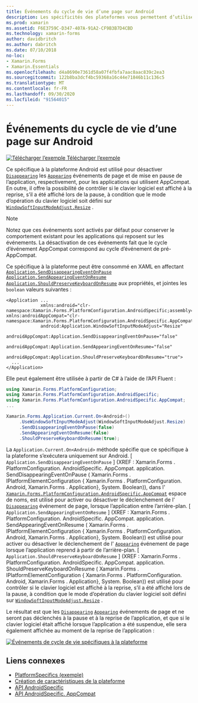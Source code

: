 ```yaml
---
title: Événements du cycle de vie d’une page sur Android
description: Les spécificités des plateformes vous permettent d’utiliser des fonctionnalités uniquement disponibles sur une plateforme spécifique, sans implémenter de convertisseurs ou d’effets personnalisés. Cet article explique comment utiliser le spécifique à la plateforme Android qui désactive les événements de page discontinues et apparaissant sur la suspension et la reprise de l’application, respectivement.
ms.prod: xamarin
ms.assetid: F6E3759C-D347-407A-91A2-CF9B3B7D4CBD
ms.technology: xamarin-forms
author: davidbritch
ms.author: dabritch
ms.date: 07/10/2018
no-loc:
- Xamarin.Forms
- Xamarin.Essentials
ms.openlocfilehash: d4a8690e7361d58a07f4fbfa7aac8aac839c2ea3
ms.sourcegitcommit: 122b8ba3dcf4bc59368a16c44e71846b11c136c5
ms.translationtype: MT
ms.contentlocale: fr-FR
ms.lasthandoff: 09/30/2020
ms.locfileid: "91564015"
---
```

# <a name="page-lifecycle-events-on-android"></a>Événements du cycle de vie d’une page sur Android

[![Télécharger l’exemple](~/media/shared/download.png) Télécharger l’exemple](https://docs.microsoft.com/samples/xamarin/xamarin-forms-samples/userinterface-platformspecifics)

Ce spécifique à la plateforme Android est utilisé pour désactiver [`Disappearing`](xref:Xamarin.Forms.Page.Appearing) les [`Appearing`](xref:Xamarin.Forms.Page.Appearing) événements de page et de mise en pause de l’application, respectivement, pour les applications qui utilisent AppCompat. En outre, il offre la possibilité de contrôler si le clavier logiciel est affiché à la reprise, s’il a été affiché lors de la pause, à condition que le mode d’opération du clavier logiciel soit défini sur [`WindowSoftInputModeAdjust.Resize`](xref:Xamarin.Forms.PlatformConfiguration.AndroidSpecific.WindowSoftInputModeAdjust.Resize) .

> [!NOTE]
> Notez que ces événements sont activés par défaut pour conserver le comportement existant pour les applications qui reposent sur les événements. La désactivation de ces événements fait que le cycle d’événement AppCompat correspond au cycle d’événement de pré-AppCompat.

Ce spécifique à la plateforme peut être consommé en XAML en affectant [`Application.SendDisappearingEventOnPause`](xref:Xamarin.Forms.PlatformConfiguration.AndroidSpecific.AppCompat.Application.SendDisappearingEventOnPauseProperty) [`Application.SendAppearingEventOnResume`](xref:Xamarin.Forms.PlatformConfiguration.AndroidSpecific.AppCompat.Application.SendAppearingEventOnResumeProperty) [`Application.ShouldPreserveKeyboardOnResume`](xref:Xamarin.Forms.PlatformConfiguration.AndroidSpecific.AppCompat.Application.ShouldPreserveKeyboardOnResumeProperty) aux propriétés, et jointes les `boolean` valeurs suivantes :

```xaml
<Application ...
             xmlns:android="clr-namespace:Xamarin.Forms.PlatformConfiguration.AndroidSpecific;assembly=Xamarin.Forms.Core"             xmlns:androidAppCompat="clr-namespace:Xamarin.Forms.PlatformConfiguration.AndroidSpecific.AppCompat;assembly=Xamarin.Forms.Core"
             android:Application.WindowSoftInputModeAdjust="Resize"
             androidAppCompat:Application.SendDisappearingEventOnPause="false"
             androidAppCompat:Application.SendAppearingEventOnResume="false"
             androidAppCompat:Application.ShouldPreserveKeyboardOnResume="true">
  ...
</Application>
```

Elle peut également être utilisée à partir de C# à l’aide de l’API Fluent :

```csharp
using Xamarin.Forms.PlatformConfiguration;
using Xamarin.Forms.PlatformConfiguration.AndroidSpecific;
using Xamarin.Forms.PlatformConfiguration.AndroidSpecific.AppCompat;
...

Xamarin.Forms.Application.Current.On<Android>()
     .UseWindowSoftInputModeAdjust(WindowSoftInputModeAdjust.Resize)
     .SendDisappearingEventOnPause(false)
     .SendAppearingEventOnResume(false)
     .ShouldPreserveKeyboardOnResume(true);
```

La `Application.Current.On<Android>` méthode spécifie que ce spécifique à la plateforme s’exécutera uniquement sur Android. [ `Application.SendDisappearingEventOnPause` ] (XREF : Xamarin.Forms . PlatformConfiguration. AndroidSpecific. AppCompat. application. SendDisappearingEventOnPause ( Xamarin.Forms . IPlatformElementConfiguration { Xamarin.Forms . PlatformConfiguration. Android, Xamarin.Forms . Application}, System. Boolean)), dans l' [`Xamarin.Forms.PlatformConfiguration.AndroidSpecific.AppCompat`](xref:Xamarin.Forms.PlatformConfiguration.AndroidSpecific.AppCompat) espace de noms, est utilisé pour activer ou désactiver le déclenchement de l' [`Disappearing`](xref:Xamarin.Forms.Page.Appearing) événement de page, lorsque l’application entre l’arrière-plan. [ `Application.SendAppearingEventOnResume` ] (XREF : Xamarin.Forms . PlatformConfiguration. AndroidSpecific. AppCompat. application. SendAppearingEventOnResume ( Xamarin.Forms . IPlatformElementConfiguration { Xamarin.Forms . PlatformConfiguration. Android, Xamarin.Forms . Application}, System. Boolean)) est utilisé pour activer ou désactiver le déclenchement de l' [`Appearing`](xref:Xamarin.Forms.Page.Appearing) événement de page lorsque l’application reprend à partir de l’arrière-plan. [ `Application.ShouldPreserveKeyboardOnResume` ] (XREF : Xamarin.Forms . PlatformConfiguration. AndroidSpecific. AppCompat. application. ShouldPreserveKeyboardOnResume ( Xamarin.Forms . IPlatformElementConfiguration { Xamarin.Forms . PlatformConfiguration. Android, Xamarin.Forms . Application}, System. Boolean)) est utilisé pour contrôler si le clavier logiciel est affiché à la reprise, s’il a été affiché lors de la pause, à condition que le mode d’opération du clavier logiciel soit défini sur [`WindowSoftInputModeAdjust.Resize`](xref:Xamarin.Forms.PlatformConfiguration.AndroidSpecific.WindowSoftInputModeAdjust.Resize) .

Le résultat est que les [`Disappearing`](xref:Xamarin.Forms.Page.Appearing) [`Appearing`](xref:Xamarin.Forms.Page.Appearing) événements de page et ne seront pas déclenchés à la pause et à la reprise de l’application, et que si le clavier logiciel était affiché lorsque l’application a été suspendue, elle sera également affichée au moment de la reprise de l’application :

[![Événements de cycle de vie spécifiques à la plateforme](page-lifecycle-events-images/keyboard-on-resume.png)](page-lifecycle-events-images/keyboard-on-resume-large.png#lightbox "Événements de cycle de vie spécifiques à la plateforme")

## <a name="related-links"></a>Liens connexes

- [PlatformSpecifics (exemple)](/samples/xamarin/xamarin-forms-samples/userinterface-platformspecifics)
- [Création de caractéristiques de la plateforme](~/xamarin-forms/platform/platform-specifics/index.md#creating-platform-specifics)
- [API AndroidSpecific](xref:Xamarin.Forms.PlatformConfiguration.AndroidSpecific)
- [API AndroidSpecific. AppCompat](xref:Xamarin.Forms.PlatformConfiguration.AndroidSpecific.AppCompat)